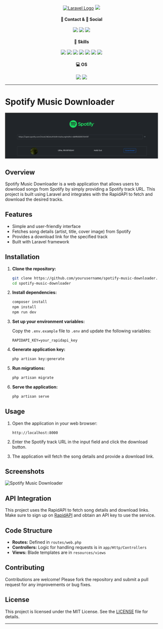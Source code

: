 <p align="center"><a href="https://laravel.com" target="_blank"><img src="https://raw.githubusercontent.com/laravel/art/master/logo-lockup/5%20SVG/2%20CMYK/1%20Full%20Color/laravel-logolockup-cmyk-red.svg" width="400" alt="Laravel Logo"></a>
<img src="public/name.png">


</p>


<h4 align="center">📱 Contact & 👨 Social</h4>
<p align="center">
<a href="mailto:anthonyobah37@gmail.com"><img src="https://img.shields.io/badge/Gmail-D14836?style=for-the-badge&logo=gmail&logoColor=white"></a>
<a href="https://github.com/obahchimaobi"><img src="https://img.shields.io/badge/GitHub-100000?style=for-the-badge&logo=github&logoColor=white"></a>
<a href="https://linkedin.com/in/obahchimaobi"><img src="https://img.shields.io/badge/LinkedIn-0077B5?style=for-the-badge&logo=linkedin&logoColor=white"></a>
</p>

<h4 align="center">🚀 Skills</h4>
<p align="center">
<a href=""><img src="https://img.shields.io/badge/HTML5-E34F26?style=for-the-badge&logo=html5&logoColor=white"></a>
<a href=""><img src="https://img.shields.io/badge/CSS3-1572B6?style=for-the-badge&logo=css3&logoColor=white"></a>
<a href=""><img src="https://img.shields.io/badge/Sass-CC6699?style=for-the-badge&logo=sass&logoColor=white"></a>
<a href=""><img src="https://img.shields.io/badge/Bootstrap-563D7C?style=for-the-badge&logo=bootstrap&logoColor=white"></a>
<a href=""><img src="https://img.shields.io/badge/PHP-777BB4?style=for-the-badge&logo=php&logoColor=white"></a>
<a href=""><img src="https://img.shields.io/badge/Laravel-FF2D20?style=for-the-badge&logo=laravel&logoColor=white"></a>
<a href=""><img src="https://img.shields.io/badge/MySQL-00000F?style=for-the-badge&logo=mysql&logoColor=white"></a>
</p>

<h4 align="center">💻 OS</h4>
<p align="center">
<a href=""><img src="https://img.shields.io/badge/Fedora-294172?style=for-the-badge&logo=fedora&logoColor=white"></a>
<a href=""><img src="https://img.shields.io/badge/Kali_Linux-557C94?style=for-the-badge&logo=kali-linux&logoColor=white"></a>
</p>

---

# Spotify Music Downloader

![Spotify Music Downloader](public/assets/images/spotify.png)

## Overview

Spotify Music Downloader is a web application that allows users to download songs from Spotify by simply providing a Spotify track URL. This project is built using Laravel and integrates with the RapidAPI to fetch and download the desired tracks.

## Features

- Simple and user-friendly interface
- Fetches song details (artist, title, cover image) from Spotify
- Provides a download link for the specified track
- Built with Laravel framework

## Installation

1. **Clone the repository:**

   ```bash
   git clone https://github.com/yourusername/spotify-music-downloader.git
   cd spotify-music-downloader
   ```

2. **Install dependencies:**

   ```bash
   composer install
   npm install
   npm run dev
   ```

3. **Set up your environment variables:**

   Copy the `.env.example` file to `.env` and update the following variables:

   ```env
   RAPIDAPI_KEY=your_rapidapi_key
   ```

4. **Generate application key:**

   ```bash
   php artisan key:generate
   ```

5. **Run migrations:**

   ```bash
   php artisan migrate
   ```

6. **Serve the application:**

   ```bash
   php artisan serve
   ```

## Usage

1. Open the application in your web browser:

   ```
   http://localhost:8000
   ```

2. Enter the Spotify track URL in the input field and click the download button.

3. The application will fetch the song details and provide a download link.

## Screenshots

![Spotify Music Downloader](path_to_your_image.png)

## API Integration

This project uses the RapidAPI to fetch song details and download links. Make sure to sign up on [RapidAPI](https://rapidapi.com/) and obtain an API key to use the service.

## Code Structure

- **Routes:** Defined in `routes/web.php`
- **Controllers:** Logic for handling requests is in `app/Http/Controllers`
- **Views:** Blade templates are in `resources/views`

## Contributing

Contributions are welcome! Please fork the repository and submit a pull request for any improvements or bug fixes.

## License

This project is licensed under the MIT License. See the [LICENSE](LICENSE) file for details.

---